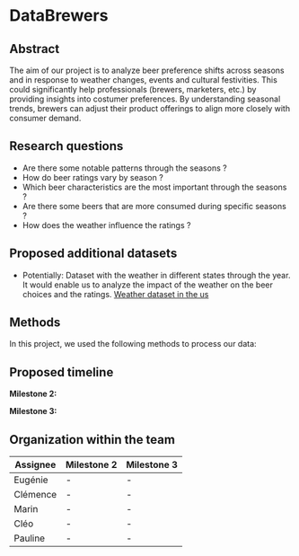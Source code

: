 # DataBrewers

## Abstract
The aim of our project is to analyze beer preference shifts across seasons and in response to weather changes, events and cultural festivities. This could significantly help professionals (brewers, marketers, etc.) by providing insights into costumer preferences. By understanding seasonal trends, brewers can adjust their product offerings to align more closely with consumer demand. 

## Research questions
- Are there some notable patterns through the seasons ?
- How do beer ratings vary by season ?
- Which beer characteristics are the most important through the seasons ?
- Are there some beers that are more consumed during specific seasons ?
- How does the weather influence the ratings ?

## Proposed additional datasets
- Potentially: Dataset with the weather in different states through the year. It would enable us to analyze the impact of the weather on the beer choices and the ratings.
  [Weather dataset in the us](https://www.kaggle.com/datasets/nachiketkamod/weather-dataset-us)

## Methods

In this project, we used the following methods to process our data:

## Proposed timeline

**Milestone 2:**

**Milestone 3:**

## Organization within the team 

| Assignee   | Milestone 2 | Milestone 3 |
| ---------- | ----------- | ----------- |
| Eugénie    | -           | -           |
| Clémence   | -           | -           |
| Marin      | -           | -           |
| Cléo       | -           | -           |
| Pauline    | -           | -           |


